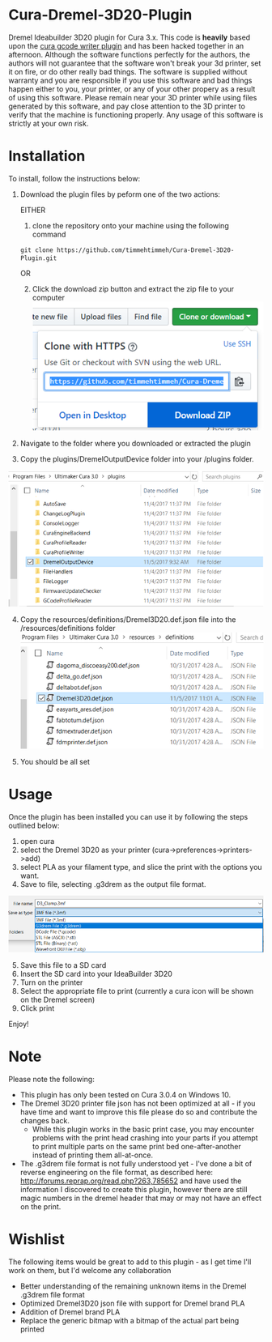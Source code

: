 # Cura-Dremel-3D20-Plugin
Dremel Ideabuilder 3D20 plugin for Cura 3.x.  This code is **heavily** based upon the [cura gcode writer plugin](https://github.com/Ultimaker/Cura/tree/master/plugins/GCodeWriter) and has been hacked together in an afternoon.  Although the software functions perfectly for the authors, the authors will not guarantee that the software won't break your 3d printer, set it on fire, or do other really bad things.  The software is supplied without warranty and you are responsible if you use this software and bad things happen either to you, your printer, or any of your other propery as a result of using this software.  Please remain near your 3D printer while using files generated by this software, and pay close attention to the 3D printer to verify that the machine is functioning properly. Any usage of this software is strictly at your own risk.

# Installation
To install, follow the instructions below:

1.  Download the plugin files by peform one of the two actions:
    
    EITHER
    1. clone the repository onto your machine using the following command
    ```
    git clone https://github.com/timmehtimmeh/Cura-Dremel-3D20-Plugin.git
    ```
    
    OR
    
    2.  Click the download zip button and extract the zip file to your computer
    ![Download Zip](/docs/downloadzip.png)
 
2.  Navigate to the folder where you downloaded or extracted the plugin

3.  Copy the plugins/DremelOutputDevice folder into your <cura install>/plugins folder.

![Copy the contents of DremelOutputDevice to the plugin directory of cura](/docs/plugindir.PNG)

4.   Copy the resources/definitions/Dremel3D20.def.json file into the <cura install>/resources/definitions folder
![Copy the contents of Dremel printer json file to the definitions directory of cura](/docs/dremelresource.PNG)

5.  You should be all set

# Usage
Once the plugin has been installed you can use it by following the steps outlined below:
1. open cura 
2. select the Dremel 3D20 as your printer (cura->preferences->printers->add)
3. select PLA as your filament type, and slice the print with the options you want. 
4. Save to file, selecting .g3drem as the output file format. 

![Save as .g3drem file](/docs/saveas.PNG)

5. Save this file to a SD card
6. Insert the SD card into your IdeaBuilder 3D20
7. Turn on the printer
8. Select the appropriate file to print (currently a cura icon will be shown on the Dremel screen)
9. Click print

Enjoy!

# Note
Please note the following:
* This plugin has only been tested on Cura 3.0.4 on Windows 10.
* The Dremel 3D20 printer file json has not been optimized at all - if you have time and want to improve this file please do so and contribute the changes back.
  * While this plugin works in the basic print case, you may encounter problems with the print head crashing into your parts if you attempt to print multiple parts on the same print bed one-after-another instead of printing them all-at-once.
* The .g3drem file format is not fully understood yet - I've done a bit of reverse engineering on the file format, as described here: http://forums.reprap.org/read.php?263,785652 and have used the information I discovered to create this plugin, however there are still magic numbers in the dremel header that may or may not have an effect on the print.

# Wishlist
The following items would be great to add to this plugin - as I get time I'll work on them, but I'd welcome any collaboration
* Better understanding of the remaining unknown items in the Dremel .g3drem file format
* Optimized Dremel3D20 json file with support for Dremel brand PLA
* Addition of Dremel brand PLA
* Replace the generic bitmap with a bitmap of the actual part being printed
